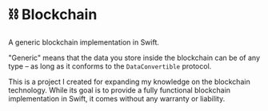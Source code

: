 # ⛓ Blockchain
A generic blockchain implementation in Swift.

"Generic" means that the data you store inside the blockchain can be of any type – as long as it conforms to the `DataConvertible` protocol.

This is a project I created for expanding my knowledge on the blockchain technology. While its goal is to provide a fully functional blockchain implementation in Swift, it comes without any warranty or liability.
